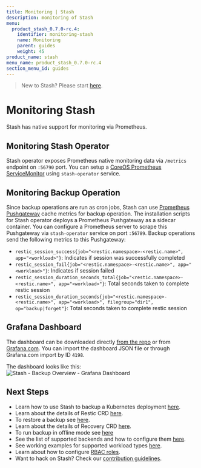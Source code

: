 ```yaml
---
title: Monitoring | Stash
description: monitoring of Stash
menu:
  product_stash_0.7.0-rc.4:
    identifier: monitoring-stash
    name: Monitoring
    parent: guides
    weight: 45
product_name: stash
menu_name: product_stash_0.7.0-rc.4
section_menu_id: guides
---
```


> New to Stash? Please start [here](/products/stash/0.7.0-rc.4/concepts/README).

# Monitoring Stash

Stash has native support for monitoring via Prometheus.

## Monitoring Stash Operator
Stash operator exposes Prometheus native monitoring data via `/metrics` endpoint on `:56790` port. You can setup a [CoreOS Prometheus ServiceMonitor](https://github.com/coreos/prometheus-operator) using `stash-operator` service.

## Monitoring Backup Operation
Since backup operations are run as cron jobs, Stash can use [Prometheus Pushgateway](https://github.com/prometheus/pushgateway) cache metrics for backup operation. The installation scripts for Stash operator deploys a Prometheus Pushgateway as a sidecar container. You can configure a Prometheus server to scrape this Pushgateway via `stash-operator` service on port `:56789`. Backup operations send the following metrics to this Pushgateway:

 - `restic_session_success{job="<restic.namespace>-<restic.name>", app="<workload>"}`: Indicates if session was successfully completed
 - `restic_session_fail{job="<restic.namespace>-<restic.name>", app="<workload>"}`: Indicates if session failed
 - `restic_session_duration_seconds_total{job="<restic.namespace>-<restic.name>", app="<workload>"}`: Total seconds taken to complete restic session
 - `restic_session_duration_seconds{job="<restic.namespace>-<restic.name>", app="<workload>", filegroup="dir1", op="backup|forget"}`: Total seconds taken to complete restic session

## Grafana Dashboard
The dashboard can be downloaded directly [from the repo](/contrib/monitoring/Grafana%20-%20Stash%20-%20Backup%20Overview.json) or from [Grafana.com](https://grafana.com/dashboards/4198).
You can import the dashboard JSON file or through Grafana.com import by ID `4198`.

The dashboard looks like this:
![Stash - Backup Overview - Grafana Dashboard](/products/stash/0.7.0-rc.4/images/grafana/dashboard-stash-backup-overview.png)

## Next Steps

- Learn how to use Stash to backup a Kubernetes deployment [here](/products/stash/0.7.0-rc.4/guides/backup).
- Learn about the details of Restic CRD [here](/products/stash/0.7.0-rc.4/concepts/crds/restic).
- To restore a backup see [here](/products/stash/0.7.0-rc.4/guides/restore).
- Learn about the details of Recovery CRD [here](/products/stash/0.7.0-rc.4/concepts/crds/recovery).
- To run backup in offline mode see [here](/products/stash/0.7.0-rc.4/guides/offline_backup)
- See the list of supported backends and how to configure them [here](/products/stash/0.7.0-rc.4/guides/backends).
- See working examples for supported workload types [here](/products/stash/0.7.0-rc.4/guides/workloads).
- Learn about how to configure [RBAC roles](/products/stash/0.7.0-rc.4/guides/rbac).
- Want to hack on Stash? Check our [contribution guidelines](/products/stash/0.7.0-rc.4/CONTRIBUTING).
